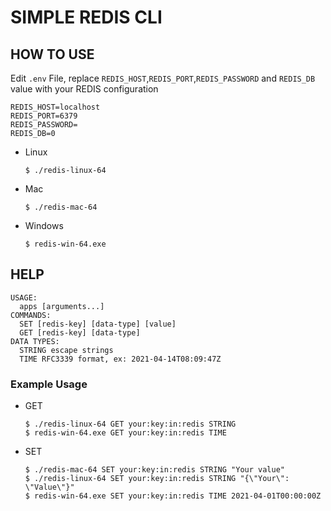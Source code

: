 # SIMPLE REDIS CLI

## HOW TO USE
Edit `.env` File, replace `REDIS_HOST`,`REDIS_PORT`,`REDIS_PASSWORD` and `REDIS_DB` value with your REDIS configuration
```
REDIS_HOST=localhost
REDIS_PORT=6379
REDIS_PASSWORD=
REDIS_DB=0
```

* Linux
    ```
    $ ./redis-linux-64

    ```
* Mac
    ```
    $ ./redis-mac-64

    ```
* Windows
    ```
    $ redis-win-64.exe

    ```

## HELP
```
USAGE:
  apps [arguments...]
COMMANDS:
  SET [redis-key] [data-type] [value]
  GET [redis-key] [data-type]
DATA TYPES:
  STRING escape strings
  TIME RFC3339 format, ex: 2021-04-14T08:09:47Z
```
### Example Usage
* GET
    ```
    $ ./redis-linux-64 GET your:key:in:redis STRING
    $ redis-win-64.exe GET your:key:in:redis TIME
    ```
* SET
    ```
    $ ./redis-mac-64 SET your:key:in:redis STRING "Your value"
    $ ./redis-linux-64 SET your:key:in:redis STRING "{\"Your\": \"Value\"}"
    $ redis-win-64.exe SET your:key:in:redis TIME 2021-04-01T00:00:00Z
    ```
